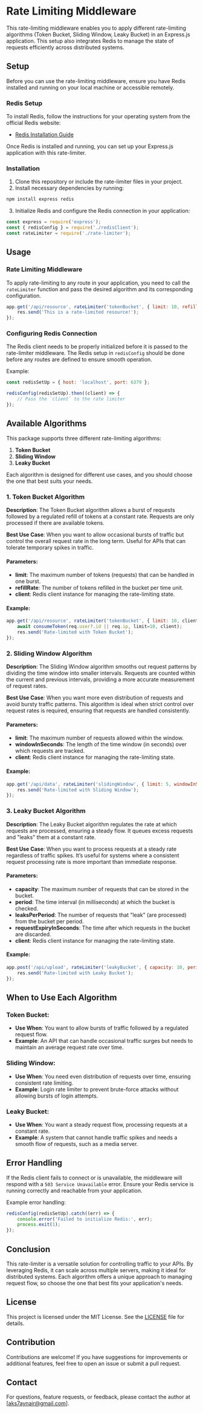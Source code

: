 # Rate Limiting Middleware

This rate-limiting middleware enables you to apply different rate-limiting algorithms (Token Bucket, Sliding Window, Leaky Bucket) in an Express.js application. This setup also integrates Redis to manage the state of requests efficiently across distributed systems.

## Setup

Before you can use the rate-limiting middleware, ensure you have Redis installed and running on your local machine or accessible remotely.

### Redis Setup

To install Redis, follow the instructions for your operating system from the official Redis website:

- [Redis Installation Guide](https://redis.io/download)

Once Redis is installed and running, you can set up your Express.js application with this rate-limiter.

### Installation

1. Clone this repository or include the rate-limiter files in your project.
2. Install necessary dependencies by running:

```bash
npm install express redis
```

3. Initialize Redis and configure the Redis connection in your application:

```javascript
const express = require('express');
const { redisConfig } = require('./redisClient');
const rateLimiter = require('./rate-limiter');
```

## Usage

### Rate Limiting Middleware

To apply rate-limiting to any route in your application, you need to call the `rateLimiter` function and pass the desired algorithm and its corresponding configuration.

```javascript
app.get('/api/resource', rateLimiter('tokenBucket', { limit: 10, refillRate: 1, windowInSeconds: 60, client }), (req, res) => {
    res.send('This is a rate-limited resource!');
});
```

### Configuring Redis Connection

The Redis client needs to be properly initialized before it is passed to the rate-limiter middleware. The Redis setup in `redisConfig` should be done before any routes are defined to ensure smooth operation.

Example:

```javascript
const redisSetUp = { host: 'localhost', port: 6379 };

redisConfig(redisSetUp).then((client) => {
    // Pass the `client` to the rate limiter
});
```

## Available Algorithms

This package supports three different rate-limiting algorithms:

1. **Token Bucket**
2. **Sliding Window**
3. **Leaky Bucket**

Each algorithm is designed for different use cases, and you should choose the one that best suits your needs.

### 1. Token Bucket Algorithm

**Description**: The Token Bucket algorithm allows a burst of requests followed by a regulated refill of tokens at a constant rate. Requests are only processed if there are available tokens.

**Best Use Case**: When you want to allow occasional bursts of traffic but control the overall request rate in the long term. Useful for APIs that can tolerate temporary spikes in traffic.

#### Parameters:
- **limit**: The maximum number of tokens (requests) that can be handled in one burst.
- **refillRate**: The number of tokens refilled in the bucket per time unit.
- **client**: Redis client instance for managing the rate-limiting state.

#### Example:
```javascript
app.get('/api/resource', rateLimiter('tokenBucket', { limit: 10, client }), (req, res) => {
    await consumeToken(req.user?.id || req.ip, limit=10, client);
    res.send('Rate-limited with Token Bucket');
});
```

### 2. Sliding Window Algorithm

**Description**: The Sliding Window algorithm smooths out request patterns by dividing the time window into smaller intervals. Requests are counted within the current and previous intervals, providing a more accurate measurement of request rates.

**Best Use Case**: When you want more even distribution of requests and avoid bursty traffic patterns. This algorithm is ideal when strict control over request rates is required, ensuring that requests are handled consistently.

#### Parameters:
- **limit**: The maximum number of requests allowed within the window.
- **windowInSeconds**: The length of the time window (in seconds) over which requests are tracked.
- **client**: Redis client instance for managing the rate-limiting state.

#### Example:
```javascript
app.get('/api/data', rateLimiter('slidingWindow', { limit: 5, windowInSeconds: 60, client }), (req, res) => {
    res.send('Rate-limited with Sliding Window');
});
```

### 3. Leaky Bucket Algorithm

**Description**: The Leaky Bucket algorithm regulates the rate at which requests are processed, ensuring a steady flow. It queues excess requests and "leaks" them at a constant rate.

**Best Use Case**: When you want to process requests at a steady rate regardless of traffic spikes. It’s useful for systems where a consistent request processing rate is more important than immediate response.

#### Parameters:
- **capacity**: The maximum number of requests that can be stored in the bucket.
- **period**: The time interval (in milliseconds) at which the bucket is checked.
- **leaksPerPeriod**: The number of requests that "leak" (are processed) from the bucket per period.
- **requestExpiryInSeconds**: The time after which requests in the bucket are discarded.
- **client**: Redis client instance for managing the rate-limiting state.

#### Example:
```javascript
app.post('/api/upload', rateLimiter('leakyBucket', { capacity: 10, period: 50, leaksPerPeriod: 5, requestExpiryInSeconds: 90, client }), (req, res) => {
    res.send('Rate-limited with Leaky Bucket');
});
```

## When to Use Each Algorithm

### Token Bucket:
- **Use When**: You want to allow bursts of traffic followed by a regulated request flow.
- **Example**: An API that can handle occasional traffic surges but needs to maintain an average request rate over time.

### Sliding Window:
- **Use When**: You need even distribution of requests over time, ensuring consistent rate limiting.
- **Example**: Login rate limiter to prevent brute-force attacks without allowing bursts of login attempts.

### Leaky Bucket:
- **Use When**: You want a steady request flow, processing requests at a constant rate.
- **Example**: A system that cannot handle traffic spikes and needs a smooth flow of requests, such as a media server.

## Error Handling

If the Redis client fails to connect or is unavailable, the middleware will respond with a `503 Service Unavailable` error. Ensure your Redis service is running correctly and reachable from your application.

Example error handling:

```javascript
redisConfig(redisSetUp).catch((err) => {
    console.error('Failed to initialize Redis:', err);
    process.exit(1);
});
```

## Conclusion

This rate-limiter is a versatile solution for controlling traffic to your APIs. By leveraging Redis, it can scale across multiple servers, making it ideal for distributed systems. Each algorithm offers a unique approach to managing request flow, so choose the one that best fits your application's needs.

## License

This project is licensed under the MIT License. See the [LICENSE](LICENSE) file for details.

## Contribution

Contributions are welcome! If you have suggestions for improvements or additional features, feel free to open an issue or submit a pull request.

## Contact

For questions, feature requests, or feedback, please contact the author at [aks7aynair@gmail.com].
